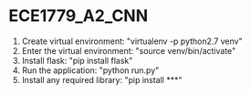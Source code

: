 # ECE1779_A2_CNN

1. Create virtual environment: "virtualenv -p python2.7 venv"
2. Enter the virtual environment: "source venv/bin/activate"
3. Install flask: "pip install flask"
4. Run the application: "python run.py"
5. Install any required library: "pip install ***"
